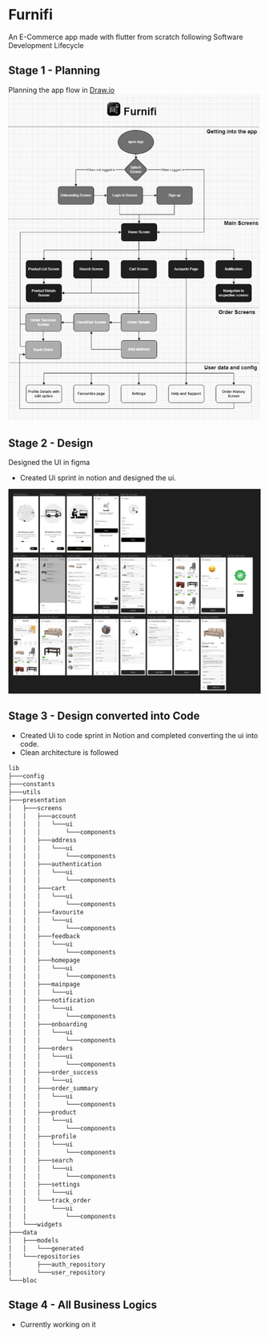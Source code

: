 # Furnifi

An E-Commerce app made with flutter from scratch following Software Development Lifecycle

## Stage 1 - Planning
Planning the app flow in [Draw.io](https://drive.google.com/file/d/1fKBfDXFuTcstt9O9NDbQhU6bEtSVvtan/view?usp=sharing)
![Furnifi.jpg](images/Furnifi.jpg)

## Stage 2 - Design
Designed the UI in figma
- Created Ui sprint in notion and designed the ui.

![figma.jpg](images/figma.png)

## Stage 3 - Design converted into Code
- Created Ui to code sprint in Notion and completed converting the ui into code.
- Clean architecture is followed
```
lib
├───config
├───constants
├───utils
├───presentation
│   ├───screens
│   │   ├───account
│   │   │   └───ui
│   │   │       └───components
│   │   ├───address
│   │   │   └───ui
│   │   │       └───components
│   │   ├───authentication
│   │   │   └───ui
│   │   │       └───components
│   │   ├───cart
│   │   │   └───ui
│   │   │       └───components
│   │   ├───favourite
│   │   │   └───ui
│   │   │       └───components
│   │   ├───feedback
│   │   │   └───ui
│   │   │       └───components
│   │   ├───homepage
│   │   │   └───ui
│   │   │       └───components
│   │   ├───mainpage
│   │   │   └───ui
│   │   ├───notification
│   │   │   └───ui
│   │   │       └───components
│   │   ├───onboarding
│   │   │   └───ui
│   │   │       └───components
│   │   ├───orders
│   │   │   └───ui
│   │   │       └───components
│   │   ├───order_success
│   │   │   └───ui
│   │   ├───order_summary
│   │   │   └───ui
│   │   │       └───components
│   │   ├───product
│   │   │   └───ui
│   │   │       └───components
│   │   ├───profile
│   │   │   └───ui
│   │   │       └───components
│   │   ├───search
│   │   │   └───ui
│   │   │       └───components
│   │   ├───settings
│   │   │   └───ui
│   │   └───track_order
│   │       └───ui
│   │           └───components
│   └───widgets
├───data
│   ├───models
│   │   └───generated
│   └───repositories
│       ├───auth_repository
│       └───user_repository
└───bloc
```

## Stage 4 - All Business Logics
- Currently working on it